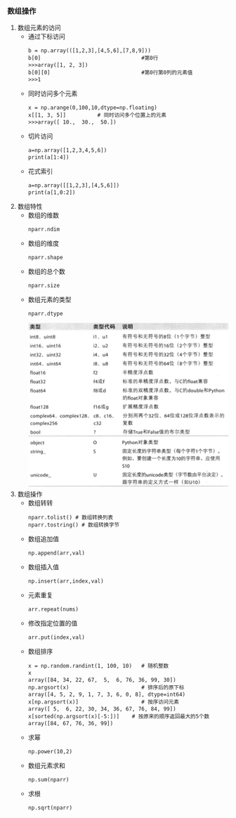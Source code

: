 ### 数组操作
1. 数组元素的访问
    - 通过下标访问
        ```
        b = np.array(([1,2,3],[4,5,6],[7,8,9]))
        b[0]                                #第0行
        >>>array([1, 2, 3])
        b[0][0]                             #第0行第0列的元素值
        >>>1
        ```
    - 同时访问多个元素
        ```
        x = np.arange(0,100,10,dtype=np.floating)
        x[[1, 3, 5]]          # 同时访问多个位置上的元素
        >>>array([ 10.,  30.,  50.])

        ```
    - 切片访问
        ```
        a=np.array([1,2,3,4,5,6])
        print(a[1:4])
        ```
    - 花式索引
        ```
        a=np.array([[1,2,3],[4,5,6]])
        print(a[1,0:2])
        ```
2. 数组特性
    - 数组的维数
        ```
        nparr.ndim
        ```
    - 数组的维度
        ```
        nparr.shape
        ```
    - 数组的总个数
        ```
        nparr.size
        ```
    - 数组元素的类型
        ```
        nparr.dtype
        ```
        ![avatar](data1.png)
3. 数组操作
    - 数组转转
        ```
        nparr.tolist() # 数组转换列表
        nparr.tostring() # 数组转换字节
        ```
    - 数组追加值
        ```
        np.append(arr,val)
        ```
    - 数组插入值
        ```
        np.insert(arr,index,val)
        ```
    - 元素重复
        ```
        arr.repeat(nums)
        ```
    - 修改指定位置的值
        ```
        arr.put(index,val)
        ```
    - 数组排序
        ```
        x = np.random.randint(1, 100, 10)   # 随机整数
        x
        array([84, 34, 22, 67,  5,  6, 76, 36, 99, 30])
        np.argsort(x)                       # 排序后的原下标
        array([4, 5, 2, 9, 1, 7, 3, 6, 0, 8], dtype=int64)
        x[np.argsort(x)]                    # 按序访问元素
        array([ 5,  6, 22, 30, 34, 36, 67, 76, 84, 99])
        x[sorted(np.argsort(x)[-5:])]    # 按原来的顺序返回最大的5个数
        array([84, 67, 76, 36, 99])

        ```
    - 求幂
        ```
        np.power(10,2)
        ```
    - 数组元素求和
        ```
        np.sum(nparr)
        ```
    - 求根
        ```
        np.sqrt(nparr)
        ```